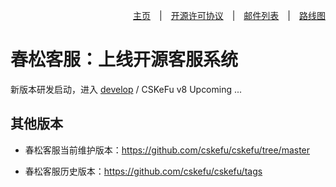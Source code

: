 <div align=right>

[主页](https://www.cskefu.com/)　|　[开源许可协议](https://www.cskefu.com/2022/06/24/cskefu-opensource-license/)　|　[邮件列表](https://lists.cskefu.com/cgi-bin/mailman/listinfo/dev)　|　[路线图](https://chatopera.github.io/cskefu.roadmap/)

</div>

# 春松客服：上线开源客服系统

新版本研发启动，进入 [develop](https://github.com/cskefu/cskefu/issues/750) / CSKeFu v8 Upcoming ...

## 其他版本

* 春松客服当前维护版本：<https://github.com/cskefu/cskefu/tree/master>

* 春松客服历史版本：<https://github.com/cskefu/cskefu/tags>
